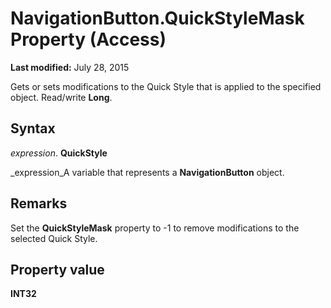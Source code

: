 
# NavigationButton.QuickStyleMask Property (Access)

 **Last modified:** July 28, 2015

Gets or sets modifications to the Quick Style that is applied to the specified object. Read/write  **Long**.

## Syntax

 _expression_. **QuickStyle**

 _expression_A variable that represents a  **NavigationButton** object.


## Remarks

Set the  **QuickStyleMask** property to -1 to remove modifications to the selected Quick Style.


## Property value

 **INT32**

